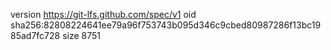 version https://git-lfs.github.com/spec/v1
oid sha256:82808224641ee79a96f753743b095d346c9cbed80987286f13bc1985ad7fc728
size 8751
